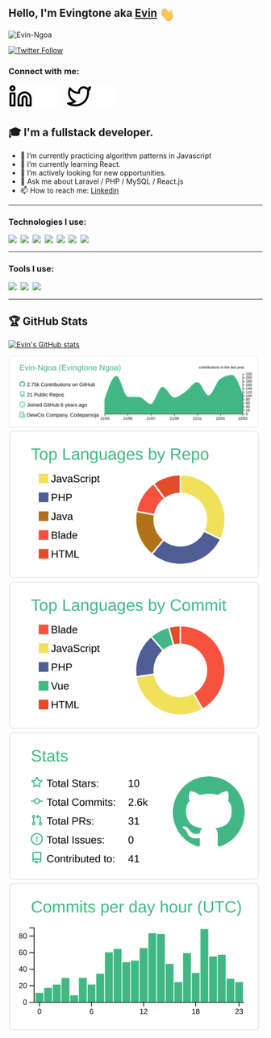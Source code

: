 ## Hello, I'm Evingtone aka [Evin][portfolio] <img src="https://github.com/Evin-Ngoa/Evin-Ngoa/blob/main/assets/wave.gif" align="top" width="30px">
<img src="https://komarev.com/ghpvc/?username=Evin-Ngoa&label=Profile Views&color=blue&style=flat" alt="Evin-Ngoa" />

[![Twitter Follow](https://img.shields.io/twitter/follow/Evin_Tone?color=1DA1F2&logo=twitter&style=for-the-badge)](https://twitter.com/intent/follow?original_referer=https%3A%2F%2Fgithub.com%2FEvin-Ngoa&screen_name=Evin_Tone)

### Connect with me:
[![linkedin](./assets/img/linkedin-light.svg)](https://www.linkedin.com/in/evingtone-ngoa#gh-light-mode-only)
[![linkedin](./assets/img/linkedin-dark.svg)](https://www.linkedin.com/in/evingtone-ngoa#gh-dark-mode-only)
&nbsp;&nbsp;
[![twitter](./assets/img/twitter-light.svg)](https://twitter.com/Evin_Tone#gh-light-mode-only)
[![twitter](./assets/img/twitter-dark.svg)](https://twitter.com/Evin_Tone#gh-dark-mode-only)

## 🎓 I'm a fullstack developer.
- 🔭 I’m currently practicing algorithm patterns in Javascript
- 🌱 I’m currently learning React.
- 👯 I’m actively looking for new opportunities.
- 💬 Ask me about Laravel / PHP / MySQL / React.js
- 📫 How to reach me: [Linkedin](https://www.linkedin.com/in/evingtone-ngoa)

---

### Technologies I use:
<span><img src="https://cdn.jsdelivr.net/gh/devicons/devicon@latest/icons/javascript/javascript-original.svg" width="30px"></span>&nbsp;
<span><img src="https://cdn.jsdelivr.net/gh/devicons/devicon@latest/icons/php/php-original.svg" width="30px"></span>&nbsp;
<span><img src="https://cdn.jsdelivr.net/gh/devicons/devicon@latest/icons/react/react-original.svg" width="30px"></span>&nbsp;
<span><img src="https://cdn.jsdelivr.net/gh/devicons/devicon@latest/icons/redux/redux-original.svg" width="30px"></span>&nbsp;
<span><img src="https://cdn.jsdelivr.net/gh/devicons/devicon@latest/icons/mysql/mysql-original.svg" width="30px"></span>&nbsp;
<span><img src="https://cdn.jsdelivr.net/gh/devicons/devicon@latest/icons/html5/html5-plain.svg" width="30px"></span>&nbsp;
<span><img src="https://cdn.jsdelivr.net/gh/devicons/devicon@latest/icons/css3/css3-plain.svg" width="30px"></span>&nbsp;

---

### Tools I use:
<span><img src="https://cdn.jsdelivr.net/gh/devicons/devicon@latest/icons/git/git-plain.svg" width="30px"></span>&nbsp;
<span><img src="https://avatars.githubusercontent.com/u/10251060?s=200&v=4" width="30px"></span>&nbsp;
<span><img src="https://cdn.jsdelivr.net/gh/devicons/devicon/icons/vscode/vscode-original.svg" width="30px"></span>&nbsp;

---

## 🏆 GitHub Stats
<!-- Light Theme -->
[![Evin's GitHub stats](https://github-readme-stats.vercel.app/api?username=Evin-Ngoa&count_private=true&hide=contribs&show_icons=true)](https://github.com/Evin-Ngoa/github-readme-stats)


[![](https://raw.githubusercontent.com/Evin-Ngoa/Evin-Ngoa/main/profile-summary-card-output/vue/0-profile-details.svg)](https://github.com/vn7n24fzkq/github-profile-summary-cards)
[![](https://raw.githubusercontent.com/Evin-Ngoa/Evin-Ngoa/main/profile-summary-card-output/vue/1-repos-per-language.svg)](https://github.com/vn7n24fzkq/github-profile-summary-cards) [![](https://raw.githubusercontent.com/Evin-Ngoa/Evin-Ngoa/main/profile-summary-card-output/vue/2-most-commit-language.svg)](https://github.com/vn7n24fzkq/github-profile-summary-cards)
[![](https://raw.githubusercontent.com/Evin-Ngoa/Evin-Ngoa/main/profile-summary-card-output/vue/3-stats.svg)](https://github.com/vn7n24fzkq/github-profile-summary-cards) [![](https://raw.githubusercontent.com/Evin-Ngoa/Evin-Ngoa/main/profile-summary-card-output/vue/4-productive-time.svg)](https://github.com/vn7n24fzkq/github-profile-summary-cards)


<!-- Key -->
[website]: http://evin.me.ke
[portfolio]: https://evincloud.com
[twitter]: https://twitter.com/Evin_Tone
[linkedin]: https://www.linkedin.com/in/evingtone-ngoa